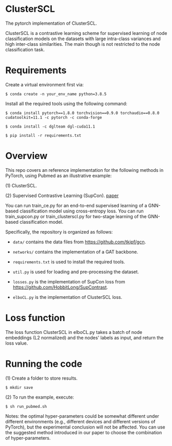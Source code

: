 # ClusterSCL
The pytorch implementation of ClusterSCL.

ClusterSCL is a contrastive learning scheme for supervised learning of node classification models on the datasets with large intra-class variances and high inter-class similarities. The main though is not restricted to the node classification task.

Requirements
====
Create a virtual environment first via:
```
$ conda create -n your_env_name python=3.8.5
```

Install all the required tools using the following command:
```
$ conda install pytorch==1.8.0 torchvision==0.9.0 torchaudio==0.8.0 cudatoolkit=11.1 -c pytorch -c conda-forge

$ conda install -c dglteam dgl-cuda11.1

$ pip install -r requirements.txt
```

Overview
====
This repo covers an reference implementation for the following methods in PyTorch, using Pubmed as an illustrative example:

(1) ClusterSCL.

(2) Supervised Contrastive Learning (SupCon). [paper](https://arxiv.org/abs/2004.11362)

You can run train_ce.py for an end-to-end supervised learning of a GNN-based classification model using cross-entropy loss. 
You can run train_supcon.py or train_clusterscl.py for two-stage learning of the GNN-based classification model.

Specifically, the repository is organized as follows:
* `data/` contains the data files from https://github.com/tkipf/gcn.

* `networks/` contains the implementation of a GAT backbone.

* `requirements.txt` is used to install the required tools.
 
* `util.py` is used for loading and pre-processing the dataset.
 
* `losses.py` is the implementation of SupCon loss from https://github.com/HobbitLong/SupContrast.
 
* `elboCL.py` is the implementation of ClusterSCL loss.

Loss function
====
The loss function ClusterSCL in elboCL.py takes a batch of node embeddings (L2 normalized) and the nodes' labels as input, and return the loss value.

Running the code
====
(1) Create a folder to store results.
```
$ mkdir save
```

(2) To run the example, execute:
```
$ sh run_pubmed.sh
```

Notes: the optimal hyper-parameters could be somewhat different under different environments (e.g., different devices and different versions of PyTorch), but the experimental conclusion will not be affected. You can use the suggested method introduced in our paper to choose the combination of hyper-parameters.
